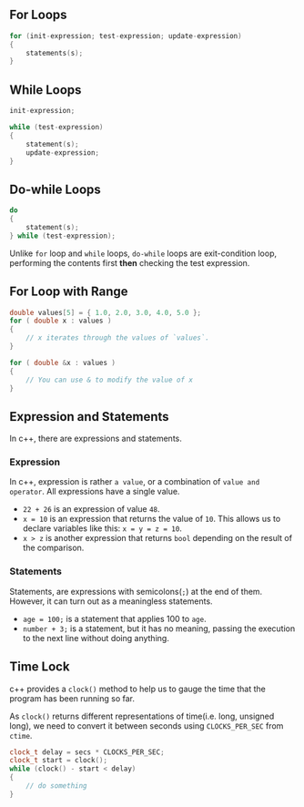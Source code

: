 ## For Loops
```c++
for (init-expression; test-expression; update-expression) 
{ 
    statements(s);
}
```


## While Loops
```c++
init-expression;

while (test-expression) 
{ 
    statement(s);
    update-expression;
}
```

## Do-while Loops
```c++
do
{
    statement(s);
} while (test-expression);
```

Unlike `for` loop and `while` loops, `do-while` loops are exit-condition loop, performing the contents first **then** checking the test expression.

## For Loop with Range
```c++
double values[5] = { 1.0, 2.0, 3.0, 4.0, 5.0 };
for ( double x : values )
{
    // x iterates through the values of `values`.
}

for ( double &x : values )
{
    // You can use & to modify the value of x
}
```


## Expression and Statements
In c++, there are expressions and statements.

### Expression
In  c++, expression is rather `a value`, or a combination of `value and operator`. All expressions have a single value.  

- `22 + 26` is an expression of value `48`. 
- `x = 10` is an expression that returns the value of `10`.  This allows us to declare variables like this: `x = y = z = 10`.
- `x > z` is another expression that returns `bool` depending on the result of the comparison. 

### Statements
Statements, are expressions with semicolons(`;`) at the end of them. However, it can turn out as a meaningless statements. 

- `age = 100;` is a statement that applies 100 to `age`.
- `number + 3;` is a statement, but it has no meaning, passing the execution to the next line without doing anything. 


## Time Lock
c++ provides a `clock()` method to help us to gauge the time that the program has been running so far. 

As `clock()` returns different representations of time(i.e. long, unsigned long), we need to convert it between seconds using `CLOCKS_PER_SEC` from `ctime`.

```c++
clock_t delay = secs * CLOCKS_PER_SEC;
clock_t start = clock();
while (clock() - start < delay) 
{
    // do something
}
```
